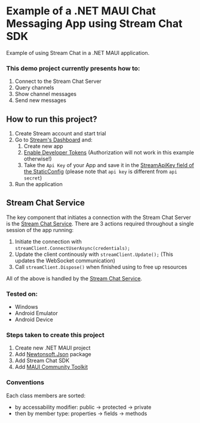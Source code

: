 # Example of a .NET MAUI Chat Messaging App using Stream Chat SDK
Example of using Stream Chat in a .NET MAUI application.

### This demo project currently presents how to:
1. Connect to the Stream Chat Server
2. Query channels
3. Show channel messages
4. Send new messages

## How to run this project?
1. Create Stream account and start trial
2. Go to [Stream's Dashboard](https://dashboard.getstream.io/) and:
    1. Create new app
    2. [Enable Developer Tokens](https://getstream.io/chat/docs/unity/tokens_and_authentication/?language=unity#developer-tokens) (Authorization will not work in this example otherwise!)
    3. Take the `Api Key` of your App and save it in the [StreamApiKey field of the StaticConfig](https://github.com/sierpinskid/stream-chat-dotnet-maui/blob/main/StreamChatMaui/StaticConfig.cs) (please note that `api key` is different from `api secret`)
3. Run the application

## Stream Chat Service
The key component that initiates a connection with the Stream Chat Server is the [Stream Chat Service](https://github.com/sierpinskid/stream-chat-dotnet-maui/blob/main/StreamChatMaui/Services/StreamChatService.cs). There are 3 actions required throughout a single session of the app running:
1. Initiate the connection with `streamClient.ConnectUserAsync(credentials);`
2. Update the client continously with `streamClient.Update();` (This updates the WebSocket communication)
3. Call `streamClient.Dispose()` when finished using to free up resources

All of the above is handled by the [Stream Chat Service](https://github.com/sierpinskid/stream-chat-dotnet-maui/blob/main/StreamChatMaui/Services/StreamChatService.cs).

### Tested on:
- Windows
- Android Emulator
- Android Device

### Steps taken to create this project
1. Create new .NET MAUI project
2. Add [Newtonsoft.Json](https://www.nuget.org/packages/Newtonsoft.Json/) package
3. Add Stream Chat SDK
4. Add [MAUI Community Toolkit](https://learn.microsoft.com/en-us/dotnet/communitytoolkit/maui/get-started?tabs=CommunityToolkitMaui)

### Conventions
Each class members are sorted:
- by accessability modifier: public -> protected -> private
- then by member type: properties -> fields -> methods

